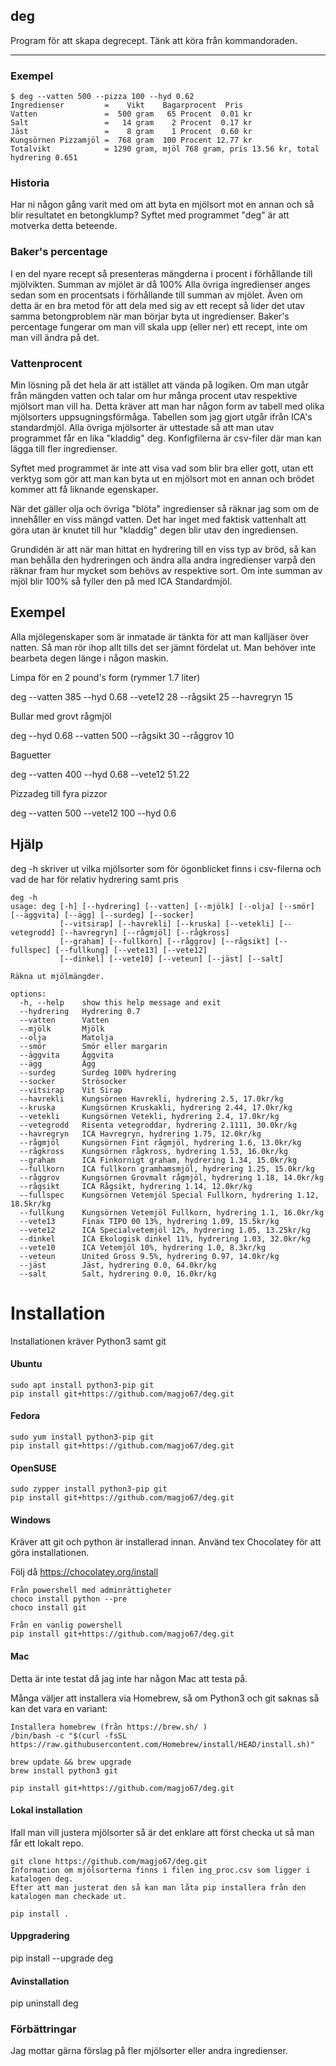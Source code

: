 ## deg
Program för att skapa degrecept.
Tänk att köra från kommandoraden.

----


### Exempel

~~~
$ deg --vatten 500 --pizza 100 --hyd 0.62
Ingredienser         =    Vikt    Bagarprocent  Pris 
Vatten               =  500 gram   65 Procent  0.01 kr
Salt                 =   14 gram    2 Procent  0.17 kr
Jäst                 =    8 gram    1 Procent  0.60 kr
Kungsörnen Pizzamjöl =  768 gram  100 Procent 12.77 kr
Totalvikt            = 1290 gram, mjöl 768 gram, pris 13.56 kr, total hydrering 0.651
~~~

### Historia

Har ni någon gång varit med om att byta en mjölsort mot en annan och så blir resultatet en betongklump?
Syftet med programmet "deg" är att motverka detta beteende.

### Baker's percentage

I en del nyare recept så presenteras mängderna i procent i förhållande till mjölvikten.
Summan av mjölet är då 100%
Alla övriga ingredienser anges sedan som en procentsats i förhållande till summan av mjölet.
Även om detta är en bra metod för att dela med sig av ett recept så lider det utav samma betongproblem när man börjar byta ut ingredienser.
Baker's percentage fungerar om man vill skala upp (eller ner) ett recept, inte om man vill ändra på det.

### Vattenprocent

Min lösning på det hela är att istället att vända på logiken.
Om man utgår från mängden vatten och talar om hur många procent utav respektive mjölsort man vill ha.
Detta kräver att man har någon form av tabell med olika mjölsorters uppsugningsförmåga.
Tabellen som jag gjort utgår ifrån ICA's standardmjöl.
Alla övriga mjölsorter är uttestade så att man utav programmet får en lika "kladdig" deg.
Konfigfilerna är csv-filer där man kan lägga till fler ingredienser.

Syftet med programmet är inte att visa vad som blir bra eller gott, utan ett verktyg som gör att man kan byta ut en mjölsort mot en annan och brödet kommer att få liknande egenskaper.

När det gäller olja och övriga "blöta" ingredienser så räknar jag som om de innehåller en viss mängd vatten.
Det har inget med faktisk vattenhalt att göra utan är knutet till hur "kladdig" degen blir utav den ingrediensen.

Grundidén är att när man hittat en hydrering till en viss typ av bröd, så kan man behålla den hydreringen och ändra alla andra ingredienser varpå den räknar fram hur mycket som behövs av respektive sort.
Om inte summan av mjöl blir 100% så fyller den på med ICA Standardmjöl.

## Exempel

Alla mjölegenskaper som är inmatade är tänkta för att man kalljäser över natten.
Så man rör ihop allt tills det ser jämnt fördelat ut.
Man behöver inte bearbeta degen länge i någon maskin.

Limpa för en 2 pound's form (rymmer 1.7 liter)

deg --vatten 385 --hyd 0.68 --vete12 28 --rågsikt 25 --havregryn 15

Bullar med grovt rågmjöl

deg --hyd 0.68 --vatten 500 --rågsikt 30 --råggrov 10

Baguetter

deg --vatten 400 --hyd 0.68 --vete12 51.22

Pizzadeg till fyra pizzor

deg --vatten 500 --vete12 100 --hyd 0.6

## Hjälp

deg -h skriver ut vilka mjölsorter som för ögonblicket finns i csv-filerna och vad de har för relativ hydrering samt pris

~~~
deg -h
usage: deg [-h] [--hydrering] [--vatten] [--mjölk] [--olja] [--smör] [--äggvita] [--ägg] [--surdeg] [--socker]
           [--vitsirap] [--havrekli] [--kruska] [--vetekli] [--vetegrodd] [--havregryn] [--rågmjöl] [--rågkross]
           [--graham] [--fullkorn] [--råggrov] [--rågsikt] [--fullspec] [--fullkung] [--vete13] [--vete12]
           [--dinkel] [--vete10] [--veteun] [--jäst] [--salt]

Räkna ut mjölmängder.

options:
  -h, --help    show this help message and exit
  --hydrering   Hydrering 0.7
  --vatten      Vatten
  --mjölk       Mjölk
  --olja        Matolja
  --smör        Smör eller margarin
  --äggvita     Äggvita
  --ägg         Ägg
  --surdeg      Surdeg 100% hydrering
  --socker      Strösocker
  --vitsirap    Vit Sirap
  --havrekli    Kungsörnen Havrekli, hydrering 2.5, 17.0kr/kg
  --kruska      Kungsörnen Kruskakli, hydrering 2.44, 17.0kr/kg
  --vetekli     Kungsörnen Vetekli, hydrering 2.4, 17.0kr/kg
  --vetegrodd   Risenta vetegroddar, hydrering 2.1111, 30.0kr/kg
  --havregryn   ICA Havregryn, hydrering 1.75, 12.0kr/kg
  --rågmjöl     Kungsörnen Fint rågmjöl, hydrering 1.6, 13.0kr/kg
  --rågkross    Kungsörnen rågkross, hydrering 1.53, 16.0kr/kg
  --graham      ICA Finkornigt graham, hydrering 1.34, 15.0kr/kg
  --fullkorn    ICA fullkorn gramhamsmjöl, hydrering 1.25, 15.0kr/kg
  --råggrov     Kungsörnen Grovmalt rågmjöl, hydrering 1.18, 14.0kr/kg
  --rågsikt     ICA Rågsikt, hydrering 1.14, 12.0kr/kg
  --fullspec    Kungsörnen Vetemjöl Special Fullkorn, hydrering 1.12, 18.5kr/kg
  --fullkung    Kungsörnen Vetemjöl Fullkorn, hydrering 1.1, 16.0kr/kg
  --vete13      Finax TIPO 00 13%, hydrering 1.09, 15.5kr/kg
  --vete12      ICA Specialvetemjöl 12%, hydrering 1.05, 13.25kr/kg
  --dinkel      ICA Ekologisk dinkel 11%, hydrering 1.03, 32.0kr/kg
  --vete10      ICA Vetemjöl 10%, hydrering 1.0, 8.3kr/kg
  --veteun      United Gross 9.5%, hydrering 0.97, 14.0kr/kg
  --jäst        Jäst, hydrering 0.0, 64.0kr/kg
  --salt        Salt, hydrering 0.0, 16.0kr/kg
~~~

# Installation

Installationen kräver Python3 samt git

#### Ubuntu
~~~
sudo apt install python3-pip git
pip install git+https://github.com/magjo67/deg.git
~~~
#### Fedora
~~~
sudo yum install python3-pip git
pip install git+https://github.com/magjo67/deg.git
~~~
#### OpenSUSE
~~~
sudo zypper install python3-pip git
pip install git+https://github.com/magjo67/deg.git
~~~
#### Windows
Kräver att git och python är installerad innan.
Använd tex Chocolatey för att göra installationen.

Följ då https://chocolatey.org/install

~~~
Från powershell med adminrättigheter
choco install python --pre 
choco install git

Från en vanlig powershell
pip install git+https://github.com/magjo67/deg.git
~~~

#### Mac
Detta är inte testat då jag inte har någon Mac att testa på.

Många väljer att installera via Homebrew, så om Python3 och git saknas så kan det vara en variant:

~~~
Installera homebrew (från https://brew.sh/ )
/bin/bash -c "$(curl -fsSL https://raw.githubusercontent.com/Homebrew/install/HEAD/install.sh)"

brew update && brew upgrade
brew install python3 git

pip install git+https://github.com/magjo67/deg.git
~~~
#### Lokal installation

Ifall man vill justera mjölsorter så är det enklare att först checka ut så man får ett lokalt repo.
~~~
git clone https://github.com/magjo67/deg.git
Information om mjölsorterna finns i filen ing_proc.csv som ligger i katalogen deg.
Efter att man justerat den så kan man låta pip installera från den katalogen man checkade ut.

pip install .
~~~
#### Uppgradering

pip install --upgrade deg

#### Avinstallation

pip uninstall deg

### Förbättringar

Jag mottar gärna förslag på fler mjölsorter eller andra ingredienser.
